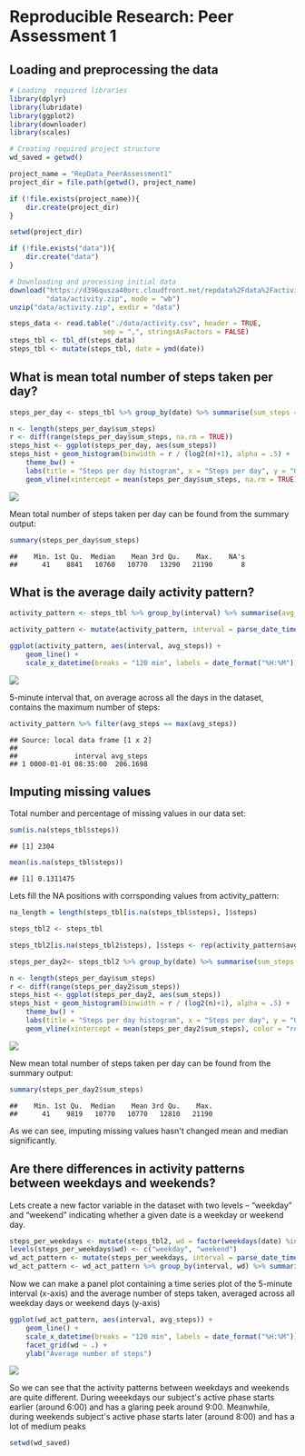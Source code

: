 # Reproducible Research: Peer Assessment 1


## Loading and preprocessing the data


```r
# Loading  required libraries
library(dplyr)
library(lubridate)
library(ggplot2)
library(downloader)
library(scales)
```


```r
# Creating required project structure
wd_saved = getwd()

project_name = "RepData_PeerAssessment1"
project_dir = file.path(getwd(), project_name)

if (!file.exists(project_name)){
    dir.create(project_dir)
}

setwd(project_dir)

if (!file.exists("data")){
    dir.create("data")
}
```

```r
# Downloading and processing initial data
download("https://d396qusza40orc.cloudfront.net/repdata%2Fdata%2Factivity.zip", 
         "data/activity.zip", mode = "wb")
unzip("data/activity.zip", exdir = "data")
```

```r
steps_data <- read.table("./data/activity.csv", header = TRUE,
                       sep = ",", stringsAsFactors = FALSE)
steps_tbl <- tbl_df(steps_data)
steps_tbl <- mutate(steps_tbl, date = ymd(date))
```


## What is mean total number of steps taken per day?

```r
steps_per_day <- steps_tbl %>% group_by(date) %>% summarise(sum_steps = sum(steps))

n <- length(steps_per_day$sum_steps)
r <- diff(range(steps_per_day$sum_steps, na.rm = TRUE))
steps_hist <- ggplot(steps_per_day, aes(sum_steps))
steps_hist + geom_histogram(binwidth = r / (log2(n)+1), alpha = .5) + 
    theme_bw() + 
    labs(title = "Steps per day histogram", x = "Steps per day", y = "Count") + 
    geom_vline(xintercept = mean(steps_per_day$sum_steps, na.rm = TRUE), color = "red")
```

![](PA1_template_files/figure-html/unnamed-chunk-5-1.png) 
<p> Mean total number of steps taken per day can be found from the summary output: </p>

```r
summary(steps_per_day$sum_steps)
```

```
##    Min. 1st Qu.  Median    Mean 3rd Qu.    Max.    NA's 
##      41    8841   10760   10770   13290   21190       8
```


## What is the average daily activity pattern?

```r
activity_pattern <- steps_tbl %>% group_by(interval) %>% summarise(avg_steps = mean(steps, na.rm = TRUE))

activity_pattern <- mutate(activity_pattern, interval = parse_date_time(sprintf("%04d", interval), "%H%M"))

ggplot(activity_pattern, aes(interval, avg_steps)) + 
    geom_line() + 
    scale_x_datetime(breaks = "120 min", labels = date_format("%H:%M"))
```

![](PA1_template_files/figure-html/unnamed-chunk-7-1.png) 
<p>5-minute interval that, on average across all the days in the dataset, contains the maximum number of steps:</p>

```r
activity_pattern %>% filter(avg_steps == max(avg_steps))
```

```
## Source: local data frame [1 x 2]
## 
##              interval avg_steps
## 1 0000-01-01 08:35:00  206.1698
```
## Imputing missing values

<p> Total number and percentage of missing values in our data set: </p>

```r
sum(is.na(steps_tbl$steps))
```

```
## [1] 2304
```

```r
mean(is.na(steps_tbl$steps))
```

```
## [1] 0.1311475
```
Lets fill the NA positions with corrsponding values from activity_pattern:

```r
na_length = length(steps_tbl[is.na(steps_tbl$steps), ]$steps)

steps_tbl2 <- steps_tbl

steps_tbl2[is.na(steps_tbl2$steps), ]$steps <- rep(activity_pattern$avg_steps, length.out = na_length)
```

```r
steps_per_day2<- steps_tbl2 %>% group_by(date) %>% summarise(sum_steps = sum(steps))

n <- length(steps_per_day$sum_steps)
r <- diff(range(steps_per_day2$sum_steps))
steps_hist <- ggplot(steps_per_day2, aes(sum_steps))
steps_hist + geom_histogram(binwidth = r / (log2(n)+1), alpha = .5) + 
    theme_bw() + 
    labs(title = "Steps per day histogram", x = "Steps per day", y = "Count") + 
    geom_vline(xintercept = mean(steps_per_day2$sum_steps), color = "red")
```

![](PA1_template_files/figure-html/unnamed-chunk-11-1.png) 
<p> New mean total number of steps taken per day can be found from the summary output: </p>

```r
summary(steps_per_day2$sum_steps)
```

```
##    Min. 1st Qu.  Median    Mean 3rd Qu.    Max. 
##      41    9819   10770   10770   12810   21190
```
<p> As we can see, imputing missing values hasn't changed mean and median significantly.

## Are there differences in activity patterns between weekdays and weekends?

<p>Lets create a new factor variable in the dataset with two levels – “weekday” and “weekend” indicating whether a given date is a weekday or weekend day.</p>

```r
steps_per_weekdays <- mutate(steps_tbl2, wd = factor(weekdays(date) %in% c("Sunday", "Saturday")))
levels(steps_per_weekdays$wd) <- c("weekday", "weekend")
wd_act_pattern <- mutate(steps_per_weekdays, interval = parse_date_time(sprintf("%04d", interval), "%H%M"))
wd_act_pattern <- wd_act_pattern %>% group_by(interval, wd) %>% summarise(avg_steps = mean(steps))
```
<p>Now we can make a panel plot containing a time series plot of the 5-minute interval (x-axis) and the average number of steps taken, averaged across all weekday days or weekend days (y-axis)</p>

```r
ggplot(wd_act_pattern, aes(interval, avg_steps)) +
    geom_line() +
    scale_x_datetime(breaks = "120 min", labels = date_format("%H:%M")) +
    facet_grid(wd ~ .) +
    ylab("Average number of steps")
```

![](PA1_template_files/figure-html/unnamed-chunk-14-1.png) 
<p>So we can see that the activity patterns between weekdays and weekends are quite different. During weeekdays our subject's active phase starts earlier (around 6:00) and has a glaring peek around 9:00. Meanwhile, during weekends subject's active phase starts later (around 8:00) and has a lot of medium peaks</p>

```r
setwd(wd_saved)
```

